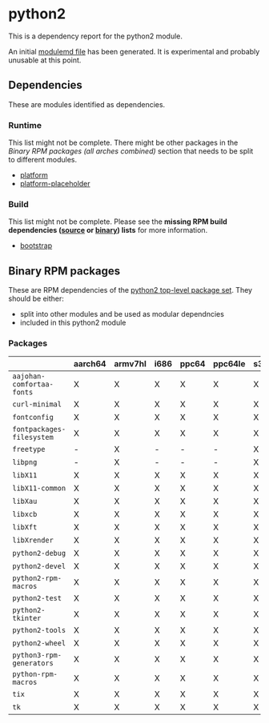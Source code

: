 # python2
This is a dependency report for the python2 module.

An initial [modulemd file](python2.yaml) has been generated. It is experimental and probably unusable at this point.
## Dependencies
These are modules identified as dependencies.
### Runtime
This list might not be complete. There might be other packages in the *Binary RPM packages (all arches combined)* section that needs to be split to different modules.
* [platform](../platform)
* [platform-placeholder](../platform-placeholder)
### Build
This list might not be complete.
Please see the **missing RPM build dependencies ([source](all/buildtime-source-packages-short.txt) or [binary](all/buildtime-binary-packages-short.txt)) lists** for more information.
* [bootstrap](../bootstrap)
## Binary RPM packages
These are RPM dependencies of the [python2 top-level package set](python2.csv). They should be either:
* split into other modules and be used as modular dependncies
* included in this python2 module
### Packages
| |aarch64 |armv7hl |i686 |ppc64 |ppc64le |s390x |x86_64 |
|---|---|---|---|---|---|---|---|
| `aajohan-comfortaa-fonts` | X | X | X | X | X | X | X |
| `curl-minimal` | X | X | X | X | X | X | X |
| `fontconfig` | X | X | X | X | X | X | X |
| `fontpackages-filesystem` | X | X | X | X | X | X | X |
| `freetype` | - | X | - | - | - | X | - |
| `libpng` | - | X | - | - | - | X | - |
| `libX11` | X | X | X | X | X | X | X |
| `libX11-common` | X | X | X | X | X | X | X |
| `libXau` | X | X | X | X | X | X | X |
| `libxcb` | X | X | X | X | X | X | X |
| `libXft` | X | X | X | X | X | X | X |
| `libXrender` | X | X | X | X | X | X | X |
| `python2-debug` | X | X | X | X | X | X | X |
| `python2-devel` | X | X | X | X | X | X | X |
| `python2-rpm-macros` | X | X | X | X | X | X | X |
| `python2-test` | X | X | X | X | X | X | X |
| `python2-tkinter` | X | X | X | X | X | X | X |
| `python2-tools` | X | X | X | X | X | X | X |
| `python2-wheel` | X | X | X | X | X | X | X |
| `python3-rpm-generators` | X | X | X | X | X | X | X |
| `python-rpm-macros` | X | X | X | X | X | X | X |
| `tix` | X | X | X | X | X | X | X |
| `tk` | X | X | X | X | X | X | X |
